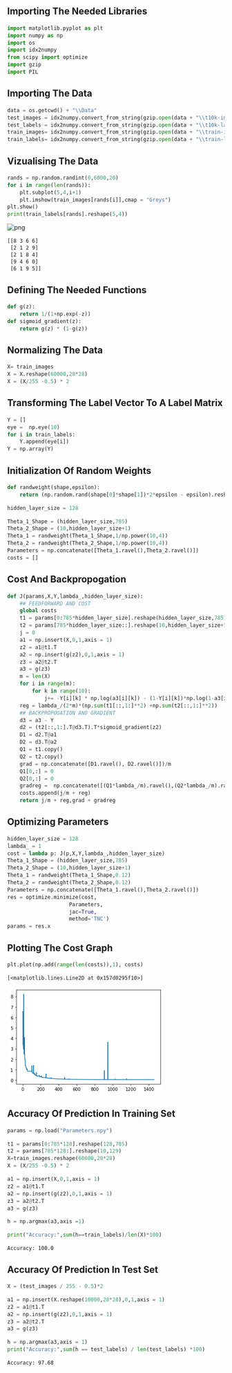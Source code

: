 ## Importing The Needed Libraries


```python
import matplotlib.pyplot as plt
import numpy as np 
import os
import idx2numpy
from scipy import optimize
import gzip
import PIL
```

## Importing The Data


```python
data = os.getcwd() + "\\Data"
test_images = idx2numpy.convert_from_string(gzip.open(data + "\\t10k-images-idx3-ubyte.gz").read())
test_labels = idx2numpy.convert_from_string(gzip.open(data + "\\t10k-labels-idx1-ubyte.gz").read())
train_images= idx2numpy.convert_from_string(gzip.open(data + "\\train-images-idx3-ubyte.gz").read())
train_labels= idx2numpy.convert_from_string(gzip.open(data + "\\train-labels-idx1-ubyte.gz").read())
```

## Vizualising The Data


```python
rands = np.random.randint(0,6000,20)
for i in range(len(rands)):
    plt.subplot(5,4,i+1)
    plt.imshow(train_images[rands[i]],cmap = "Greys") 
plt.show()
print(train_labels[rands].reshape(5,4))
```


    
![png](Recognition_Mnist_files/Recognition_Mnist_5_0.png)
    


    [[8 3 6 6]
     [2 1 2 9]
     [2 1 8 4]
     [9 4 6 0]
     [6 1 9 5]]
    

## Defining The Needed Functions


```python
def g(z):
    return 1/(1+np.exp(-z))
def sigmoid_gradient(z):
    return g(z) * (1-g(z))
```

## Normalizing The Data


```python
X= train_images
X = X.reshape(60000,28*28) 
X = (X/255 -0.5) * 2
```

## Transforming The Label Vector To A Label Matrix


```python
Y = []
eye =  np.eye(10)
for i in train_labels:
    Y.append(eye[i])
Y = np.array(Y)
```

## Initialization Of Random Weights


```python
def randweight(shape,epsilon):
    return (np.random.rand(shape[0]*shape[1])*2*epsilon - epsilon).reshape(shape)
```


```python
hidden_layer_size = 128
```


```python
Theta_1_Shape = (hidden_layer_size,785)
Theta_2_Shape = (10,hidden_layer_size+1)
Theta_1 = randweight(Theta_1_Shape,1/np.power(10,4))
Theta_2 = randweight(Theta_2_Shape,1/np.power(10,4))
Parameters = np.concatenate([Theta_1.ravel(),Theta_2.ravel()])
costs = []
```

## Cost And Backpropogation


```python
def J(params,X,Y,lambda_,hidden_layer_size):
    ## FEEDFORWARD AND COST
    global costs
    t1 = params[0:785*hidden_layer_size].reshape(hidden_layer_size,785)
    t2 = params[785*hidden_layer_size::].reshape(10,hidden_layer_size+1)
    j = 0
    a1 = np.insert(X,0,1,axis = 1)
    z2 = a1@t1.T
    a2 = np.insert(g(z2),0,1,axis = 1) 
    z3 = a2@t2.T
    a3 = g(z3)
    m = len(X)
    for i in range(m):
        for k in range(10):
            j+= -Y[i][k] * np.log(a3[i][k]) - (1-Y[i][k])*np.log(1-a3[i][k])
    reg = lambda_/(2*m)*(np.sum(t1[::,1:]**2) +np.sum(t2[::,1:]**2))
    ## BACKPROPOGATION AND GRADIENT
    d3 = a3 - Y
    d2 = (t2[::,1:].T@d3.T).T*sigmoid_gradient(z2)
    D1 = d2.T@a1
    D2 = d3.T@a2
    Q1 = t1.copy()
    Q2 = t2.copy()
    grad = np.concatenate([D1.ravel(), D2.ravel()])/m
    Q1[0,:] = 0
    Q2[0,:] = 0
    gradreg =  np.concatenate([(Q1*lambda_/m).ravel(),(Q2*lambda_/m).ravel()])
    costs.append(j/m + reg)
    return j/m + reg,grad + gradreg
```

## Optimizing Parameters


```python
hidden_layer_size = 128
lambda_ = 1
cost = lambda p: J(p,X,Y,lambda_,hidden_layer_size)
Theta_1_Shape = (hidden_layer_size,785)
Theta_2_Shape = (10,hidden_layer_size+1)
Theta_1 = randweight(Theta_1_Shape,0.12)
Theta_2 = randweight(Theta_2_Shape,0.12)
Parameters = np.concatenate([Theta_1.ravel(),Theta_2.ravel()])
res = optimize.minimize(cost,
                    Parameters,
                    jac=True,
                    method='TNC')
params = res.x
```

## Plotting The Cost Graph


```python
plt.plot(np.add(range(len(costs)),1), costs)
```




    [<matplotlib.lines.Line2D at 0x157d0295f10>]




    
![png](https://raw.githubusercontent.com/EgeCaliskan/Feedforward-Neural-Network-Ile-MNIST-Elyaz-s-Tahmini/main/Recognition_Mnist_21_1.png)
    


## Accuracy Of Prediction In Training Set


```python
params = np.load("Parameters.npy")
```


```python
t1 = params[0:785*128].reshape(128,785)
t2 = params[785*128:].reshape(10,129)
X=train_images.reshape(60000,28*28)
X = (X/255 -0.5) * 2
```


```python
a1 = np.insert(X,0,1,axis = 1)
z2 = a1@t1.T
a2 = np.insert(g(z2),0,1,axis = 1) 
z3 = a2@t2.T
a3 = g(z3)
```


```python
h = np.argmax(a3,axis =1)
```


```python
print("Accuracy:",sum(h==train_labels)/len(X)*100)
```

    Accuracy: 100.0
    

## Accuracy Of Prediction In Test Set


```python
X = (test_images / 255 - 0.5)*2
```


```python
a1 = np.insert(X.reshape(10000,28*28),0,1,axis = 1)
z2 = a1@t1.T
a2 = np.insert(g(z2),0,1,axis = 1) 
z3 = a2@t2.T
a3 = g(z3)
```


```python
h = np.argmax(a3,axis = 1)
print("Accuracy:",sum(h == test_labels) / len(test_labels) *100)
```

    Accuracy: 97.68
    

